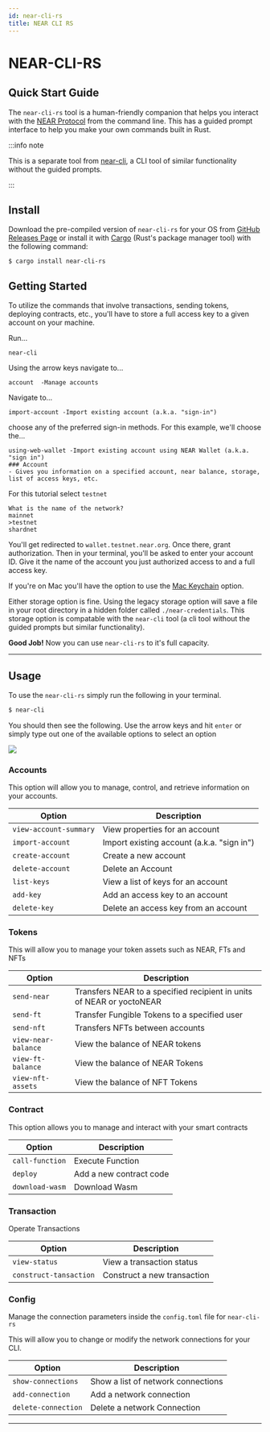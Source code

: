 ```yaml
---
id: near-cli-rs
title: NEAR CLI RS
---
```


# NEAR-CLI-RS

## Quick Start Guide

The `near-cli-rs` tool is a human-friendly companion that helps you interact with the [NEAR Protocol](https://near.org/) from the command line. This has a guided prompt interface to help you make your own commands built in Rust.

:::info note

This is a separate tool from [near-cli](https://docs.near.org/tools/near-cli), a CLI tool of similar functionality without the guided prompts.

:::

## Install

Download the pre-compiled version of `near-cli-rs` for your OS from [GitHub Releases Page](https://github.com/near/near-cli-rs/releases/) or install it with [Cargo](https://doc.rust-lang.org/cargo/) (Rust's package manager tool) with the following command:

```
$ cargo install near-cli-rs
```

## Getting Started

To utilize the commands that involve transactions, sending tokens, deploying contracts, etc., you'll have to store a full access key to a given account on your machine.

Run...

```
near-cli
```

Using the arrow keys navigate to...

```
account  -Manage accounts
```

Navigate to...

```
import-account -Import existing account (a.k.a. "sign-in")
```

choose any of the preferred sign-in methods. For this example, we'll choose the...

```
using-web-wallet -Import existing account using NEAR Wallet (a.k.a. "sign in")
### Account
- Gives you information on a specified account, near balance, storage, list of access keys, etc.
```

For this tutorial select `testnet`

```
What is the name of the network?
mainnet
>testnet
shardnet
```

You'll get redirected to `wallet.testnet.near.org`. Once there, grant authorization. Then in your terminal, you'll be asked to enter your account ID. Give it the name of the account you just authorized access to and a full access key.

If you're on Mac you'll have the option to use the [Mac Keychain](https://support.apple.com/guide/keychain-access/what-is-keychain-access-kyca1083/mac) option.

Either storage option is fine. Using the legacy storage option will save a file in your root directory in a hidden folder called `./near-credentials`. This storage option is compatable with the `near-cli` tool (a cli tool without the guided prompts but similar functionality).

**Good Job!**
Now you can use `near-cli-rs` to it's full capacity.

---

## Usage

To use the `near-cli-rs` simply run the following in your terminal.

```bash
$ near-cli
```

You should then see the following. Use the arrow keys and hit `enter` or simply type out one of the available options to select an option

![](/docs/assets/near-cli-rs.png)

### Accounts

This option will allow you to manage, control, and retrieve information on your accounts.

| Option                 | Description                                |
| ---------------------- | ------------------------------------------ |
| `view-account-summary` | View properties for an account             |
| `import-account`       | Import existing account (a.k.a. "sign in") |
| `create-account`       | Create a new account                       |
| `delete-account`       | Delete an Account                          |
| `list-keys`            | View a list of keys for an account         |
| `add-key`              | Add an access key to an account            |
| `delete-key`           | Delete an access key from an account       |

### Tokens

This will allow you to manage your token assets such as NEAR, FTs and NFTs

| Option              | Description                                                           |
| ------------------- | --------------------------------------------------------------------- |
| `send-near`         | Transfers NEAR to a specified recipient in units of NEAR or yoctoNEAR |
| `send-ft`           | Transfer Fungible Tokens to a specified user                          |
| `send-nft`          | Transfers NFTs between accounts                                       |
| `view-near-balance` | View the balance of NEAR tokens                                       |
| `view-ft-balance`   | View the balance of NEAR Tokens                                       |
| `view-nft-assets`   | View the balance of NFT Tokens                                        |

### Contract

This option allows you to manage and interact with your smart contracts

| Option          | Description             |
| --------------- | ----------------------- |
| `call-function` | Execute Function        |
| `deploy`        | Add a new contract code |
| `download-wasm` | Download Wasm           |

### Transaction

Operate Transactions

| Option                 | Description                 |
| ---------------------- | --------------------------- |
| `view-status`          | View a transaction status   |
| `construct-tansaction` | Construct a new transaction |

### Config

Manage the connection parameters inside the `config.toml` file for `near-cli-rs`

This will allow you to change or modify the network connections for your CLI.

| Option              | Description                        |
| ------------------- | ---------------------------------- |
| `show-connections`  | Show a list of network connections |
| `add-connection`    | Add a network connection           |
| `delete-connection` | Delete a network Connection        |

---
